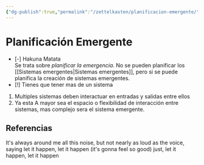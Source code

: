 ```yaml
---
{"dg-publish":true,"permalink":"/zettelkasten/planificacion-emergente/","tags":["Zettelkasten","Evergreen"]}
---
```


# Planificación Emergente
- [-] Hakuna Matata   
Se trata sobre *planificar la emergencia*. No se pueden planificar los [[Sistemas emergentes\|Sistemas emergentes]], pero si se puede planifica la creación de sistemas emergentes.
- [!] Tienes que tener mas de un sistema
1. Multiples sistemas deben interactuar en entradas y salidas entre ellos
2. Ya esta
A mayor sea el espacio o flexibilidad de interacción entre sistemas, mas complejo sera el sistema emergente.
## Referencias
It's always around me all this noise, but
not nearly as loud as the voice, saying
let it happen, let it happen
(it's gonna feel so good)
just, let it happen, let it happen